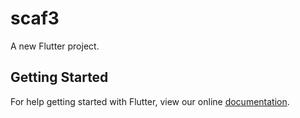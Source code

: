 # scaf3

A new Flutter project.

## Getting Started

For help getting started with Flutter, view our online
[documentation](https://flutter.io/).
